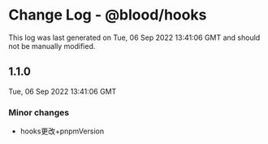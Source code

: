# Change Log - @blood/hooks

This log was last generated on Tue, 06 Sep 2022 13:41:06 GMT and should not be manually modified.

## 1.1.0
Tue, 06 Sep 2022 13:41:06 GMT

### Minor changes

- hooks更改+pnpmVersion

